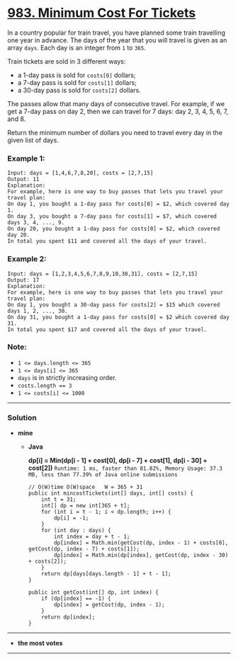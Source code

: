 # [983. Minimum Cost For Tickets](https://leetcode.com/problems/minimum-cost-for-tickets/)

In a country popular for train travel, you have planned some train travelling one year in advance.  The days of the year that you will travel is given as an array `days`.  Each day is an integer from `1` to `365`.

Train tickets are sold in 3 different ways:
* a 1-day pass is sold for `costs[0]` dollars;
* a 7-day pass is sold for `costs[1]` dollars;
* a 30-day pass is sold for `costs[2]` dollars.

The passes allow that many days of consecutive travel.  For example, if we get a 7-day pass on day 2, then we can travel for 7 days: day 2, 3, 4, 5, 6, 7, and 8.

Return the minimum number of dollars you need to travel every day in the given list of days.

 

### Example 1:
```
Input: days = [1,4,6,7,8,20], costs = [2,7,15]
Output: 11
Explanation: 
For example, here is one way to buy passes that lets you travel your travel plan:
On day 1, you bought a 1-day pass for costs[0] = $2, which covered day 1.
On day 3, you bought a 7-day pass for costs[1] = $7, which covered days 3, 4, ..., 9.
On day 20, you bought a 1-day pass for costs[0] = $2, which covered day 20.
In total you spent $11 and covered all the days of your travel.
```

### Example 2:
```
Input: days = [1,2,3,4,5,6,7,8,9,10,30,31], costs = [2,7,15]
Output: 17
Explanation: 
For example, here is one way to buy passes that lets you travel your travel plan:
On day 1, you bought a 30-day pass for costs[2] = $15 which covered days 1, 2, ..., 30.
On day 31, you bought a 1-day pass for costs[0] = $2 which covered day 31.
In total you spent $17 and covered all the days of your travel.
```

### Note:
* `1 <= days.length <= 365`
* `1 <= days[i] <= 365`
* `days` is in strictly increasing order.
* `costs.length == 3`
* `1 <= costs[i] <= 1000`

---

### Solution
* **mine**
  * **Java**
  
    **dp[i] = Min(dp[i - 1] + cost[0], dp[i - 7] + cost[1], dp[i - 30] + cost[2])** `Runtime: 1 ms, faster than 81.82%, Memory Usage: 37.3 MB, less than 77.39% of Java online submissions`
    ```
    // O(W)time O(W)space   W = 365 + 31
    public int mincostTickets(int[] days, int[] costs) {
        int t = 31;
        int[] dp = new int[365 + t];
        for (int i = t - 1; i < dp.length; i++) {
            dp[i] = -1;
        }
        for (int day : days) {
            int index = day + t - 1;
            dp[index] = Math.min(getCost(dp, index - 1) + costs[0], getCost(dp, index - 7) + costs[1]);
            dp[index] = Math.min(dp[index], getCost(dp, index - 30) + costs[2]);
        }
        return dp[days[days.length - 1] + t - 1];
    }

    public int getCost(int[] dp, int index) {
        if (dp[index] == -1) {
            dp[index] = getCost(dp, index - 1);
        }
        return dp[index];
    }
    ```
  
---

 * **the most votes** 
   


---

